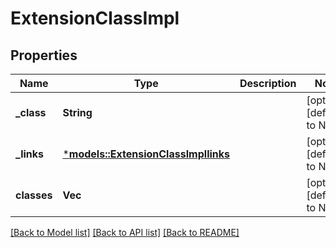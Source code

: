 # ExtensionClassImpl

## Properties
Name | Type | Description | Notes
------------ | ------------- | ------------- | -------------
**_class** | **String** |  | [optional] [default to None]
**_links** | [***models::ExtensionClassImpllinks**](ExtensionClassImpllinks.md) |  | [optional] [default to None]
**classes** | **Vec<String>** |  | [optional] [default to None]

[[Back to Model list]](../README.md#documentation-for-models) [[Back to API list]](../README.md#documentation-for-api-endpoints) [[Back to README]](../README.md)


